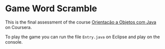 # Game Word Scramble

This is the final assessment of the course [Orientação a Objetos com Java](https://www.coursera.org/learn/orientacao-a-objetos-com-java) on Coursera.

To play the game you can run the file ``Entry.java`` on Eclipse and play on the console.